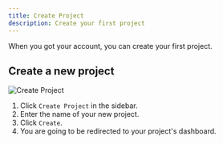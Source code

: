 ```yaml
---
title: Create Project
description: Create your first project
---
```


When you got your account, you can create your first project.

## Create a new project

![Create Project](/create-project.png)

1. Click `Create Project` in the sidebar.
2. Enter the name of your new project.
3. Click `Create`.
4. You are going to be redirected to your project's dashboard.
